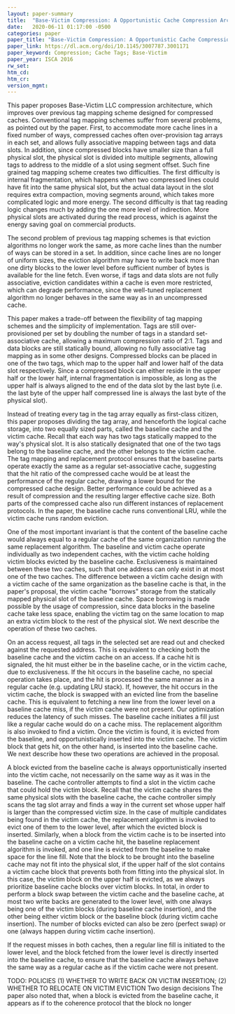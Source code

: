 ```yaml
---
layout: paper-summary
title:  "Base-Victim Compression: A Opportunistic Cache Compression Architecture"
date:   2020-06-11 01:17:00 -0500
categories: paper
paper_title: "Base-Victim Compression: A Opportunistic Cache Compression Architecture"
paper_link: https://dl.acm.org/doi/10.1145/3007787.3001171
paper_keyword: Compression; Cache Tags; Base-Victim
paper_year: ISCA 2016
rw_set:
htm_cd:
htm_cr:
version_mgmt:
---
```


This paper proposes Base-Victim LLC compression architecture, which improves over previous tag mapping scheme designed
for compressed caches. Conventional tag mapping schemes suffer from several problems, as pointed out by the paper.
First, to accommodate more cache lines in a fixed number of ways, compressed caches often over-provision tag arrays
in each set, and allows fully associative mapping between tags and data slots. In addition, since compressed blocks 
have smaller size than a full physical slot, the physical slot is divided into multiple segments, allowing tags to
address to the middle of a slot using segment offset. Such fine grained tag mapping scheme creates two difficulties.
The first difficulty is internal fragmentation, which happens when two compressed lines could have fit into the same
physical slot, but the actual data layout in the slot requires extra compaction, moving segments around, which takes
more complicated logic and more energy. The second difficulty is that tag reading logic changes much by adding the one
more level of indirection. More physical slots are activated during the read process, which is against the energy saving
goal on commercial products.

The second problem of previous tag mapping schemes is that eviction algorithms no longer work the same, as more 
cache lines than the number of ways can be stored in a set. In addition, since cache lines are no longer of uniform
sizes, the eviction algorithm may have to write back more than one dirty blocks to the lower level before sufficient
number of bytes is available for the line fetch. Even worse, if tags and data slots are not fully associative, eviction
candidates within a cache is even more restricted, which can degrade performance, since the well-tuned replacement
algorithm no longer behaves in the same way as in an uncompressed cache.

This paper makes a trade-off between the flexibility of tag mapping schemes and the simplicity of implementation. 
Tags are still over-provisioned per set by doubling the number of tags in a standard set-associative cache, allowing 
a maximum compression ratio of 2:1. Tags and data blocks are still statically bound, allowing no fully associative tag 
mapping as in some other designs. Compressed blocks can be placed in one of the two tags, which map to the upper half
and lower half of the data slot respectively. Since a compressed block can either reside in the upper half or the lower 
half, internal fragmentation is impossible, as long as the upper half is always aligned to the end of the data slot by 
the last byte (i.e. the last byte of the upper half compressed line is always the last byte of the physical slot).

Instead of treating every tag in the tag array equally as first-class citizen, this paper proposes dividing the tag array,
and henceforth the logical cache storage, into two equally sized parts, called the baseline cache and the victim cache. 
Recall that each way has two tags statically mapped to the way's physical slot. It is also statically designated that 
one of the two tags belong to the baseline cache, and the other belongs to the victim cache.
The tag mapping and replacement protocol ensures that the baseline parts operate exactly the same as a regular set-associative
cache, suggesting that the hit ratio of the compressed cache would be at least the performance of the regular cache,
drawing a lower bound for the compressed cache design.
Better performance could be achieved as a result of compression and the resulting larger effective cache size.
Both parts of the compressed cache also run different instances of replacement protocols.
In the paper, the baseline cache runs conventional LRU, while the victim cache runs random eviction.

One of the most important invariant is that the content of the baseline cache would always equal to a regular cache 
of the same organization running the same replacement algorithm. 
The baseline and victim cache operate individually as two independent caches, with the victim cache holding victim
blocks evicted by the baseline cache. Exclusiveness is maintained between these two caches, such that one address
can only exist in at most one of the two caches.
The difference between a victim cache design with a victim cache of the same organization as the baseline cache is 
that, in the paper's proposal, the victim cache "borrows" storage from the statically mapped physical slot of the 
baseline cache. Space borrowing is made possible by the usage of compression, since data blocks in the baseline cache
take less space, enabling the victim tag on the same location to map an extra victim block to the rest of the physical
slot. We next describe the operation of these two caches.

On an access request, all tags in the selected set are read out and checked against the requested address. This is equivalent
to checking both the baseline cache and the victim cache on an access. 
If a cache hit is signaled, the hit must either be in the baseline cache, or in the victim cache, due to exclusiveness.
If the hit occurs in the baseline cache, no special operation takes place, and the hit is processed the same manner as in
a regular cache (e.g. updating LRU stack). 
If, however, the hit occurs in the victim cache, the block is swapped with an evicted line from the baseline cache.
This is equivalent to fetching a new line from the lower level on a baseline cache miss, if the victim cache were not 
present. Our optimization reduces the latency of such misses.
The baseline cache initiates a fill just like a regular cache would do on a cache miss. The replacement algorithm is also
invoked to find a victim. Once the victim is found, it is evicted from the baseline, and opportunistically inserted into 
the victim cache. The victim block that gets hit, on the other hand, is inserted into the baseline cache. We next describe
how these two operations are achieved in the proposal.

A block evicted from the baseline cache is always opportunistically inserted into the victim cache, not necessarily on the
same way as it was in the baseline. 
The cache controller attempts to find a slot in the victim cache that could hold the victim block. Recall that the victim
cache shares the same physical slots with the baseline cache, the cache controller simply scans the tag slot array
and finds a way in the current set whose upper half is larger than the compressed victim size. In the case of multiple
candidates being found in the victim cache, the replacement algorithm is invoked to evict one of them to the lower level,
after which the evicted block is inserted. 
Similarly, when a block from the victim cache is to be inserted into the baseline cache on a victim cache hit, the 
baseline replacement algorithm is invoked, and one line is evicted from the baseline to make space for the line fill.
Note that the block to be brought into the baseline cache may not fit into the physical slot, if the upper half of the 
slot contains a victim cache block that prevents both from fitting into the physical slot. In this case, the victim block
on the upper half is evicted, as we always prioritize baseline cache blocks over victim blocks. 
In total, in order to perform a block swap between the victim cache and the baseline cache, at most two write backs are
generated to the lower level, with one always being one of the victim blocks (during baseline cache insertion), and the 
other being either victim block or the baseline block (during victim cache insertion). The number of blocks evicted 
can also be zero (perfect swap) or one (always happen during victim cache insertion).

If the request misses in both caches, then a regular line fill is initiated to the lower level, and the block fetched
from the lower level is directly inserted into the baseline cache, to ensure that the baseline cache always behave the 
same way as a regular cache as if the victim cache were not present.

TODO: POLICIES (1) WHETHER TO WRITE BACK ON VICTIM INSERTION; (2) WHETHER TO RELOCATE ON VICTIM EVICTION
Two design decisions 
The paper also noted that, when a block is evicted from the baseline cache, it appears as if to the coherence protocol
that the block no longer